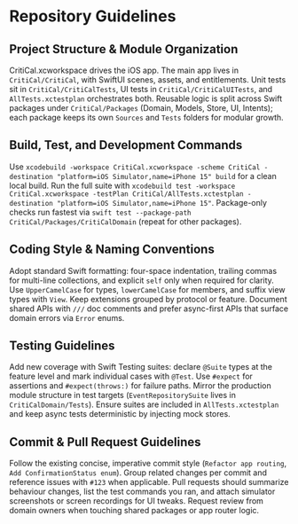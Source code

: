 # Repository Guidelines

## Project Structure & Module Organization
CritiCal.xcworkspace drives the iOS app. The main app lives in `CritiCal/CritiCal`, with SwiftUI scenes, assets, and entitlements. Unit tests sit in `CritiCal/CritiCalTests`, UI tests in `CritiCal/CritiCalUITests`, and `AllTests.xctestplan` orchestrates both. Reusable logic is split across Swift packages under `CritiCal/Packages` (Domain, Models, Store, UI, Intents); each package keeps its own `Sources` and `Tests` folders for modular growth.

## Build, Test, and Development Commands
Use `xcodebuild -workspace CritiCal.xcworkspace -scheme CritiCal -destination "platform=iOS Simulator,name=iPhone 15" build` for a clean local build. Run the full suite with `xcodebuild test -workspace CritiCal.xcworkspace -testPlan CritiCal/AllTests.xctestplan -destination "platform=iOS Simulator,name=iPhone 15"`. Package-only checks run fastest via `swift test --package-path CritiCal/Packages/CritiCalDomain` (repeat for other packages).

## Coding Style & Naming Conventions
Adopt standard Swift formatting: four-space indentation, trailing commas for multi-line collections, and explicit `self` only when required for clarity. Use `UpperCamelCase` for types, `lowerCamelCase` for members, and suffix view types with `View`. Keep extensions grouped by protocol or feature. Document shared APIs with `///` doc comments and prefer async-first APIs that surface domain errors via `Error` enums.

## Testing Guidelines
Add new coverage with Swift Testing suites: declare `@Suite` types at the feature level and mark individual cases with `@Test`. Use `#expect` for assertions and `#expect(throws:)` for failure paths. Mirror the production module structure in test targets (`EventRepositorySuite` lives in `CritiCalDomain/Tests`). Ensure suites are included in `AllTests.xctestplan` and keep async tests deterministic by injecting mock stores.

## Commit & Pull Request Guidelines
Follow the existing concise, imperative commit style (`Refactor app routing`, `Add ConfirmationStatus enum`). Group related changes per commit and reference issues with `#123` when applicable. Pull requests should summarize behaviour changes, list the test commands you ran, and attach simulator screenshots or screen recordings for UI tweaks. Request review from domain owners when touching shared packages or app router logic.
